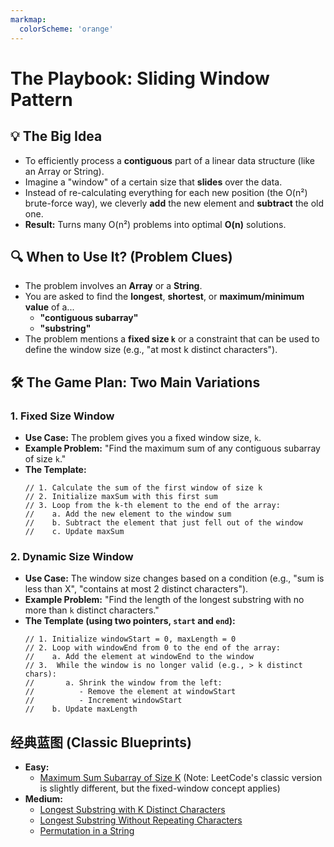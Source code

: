 ```yaml
---
markmap:
  colorScheme: 'orange'
---
```


# The Playbook: Sliding Window Pattern

## 💡 The Big Idea
- To efficiently process a **contiguous** part of a linear data structure (like an Array or String).
- Imagine a "window" of a certain size that **slides** over the data.
- Instead of re-calculating everything for each new position (the O(n²) brute-force way), we cleverly **add** the new element and **subtract** the old one.
- **Result:** Turns many O(n²) problems into optimal **O(n)** solutions.

## 🔍 When to Use It? (Problem Clues)
- The problem involves an **Array** or a **String**.
- You are asked to find the **longest**, **shortest**, or **maximum/minimum value** of a...
  - **"contiguous subarray"**
  - **"substring"**
- The problem mentions a **fixed size `k`** or a constraint that can be used to define the window size (e.g., "at most k distinct characters").

## 🛠️ The Game Plan: Two Main Variations

### 1. Fixed Size Window
- **Use Case:** The problem gives you a fixed window size, `k`.
- **Example Problem:** "Find the maximum sum of any contiguous subarray of size `k`."
- **The Template:**
  ```
  // 1. Calculate the sum of the first window of size k
  // 2. Initialize maxSum with this first sum
  // 3. Loop from the k-th element to the end of the array:
  //    a. Add the new element to the window sum
  //    b. Subtract the element that just fell out of the window
  //    c. Update maxSum
  ```

### 2. Dynamic Size Window
- **Use Case:** The window size changes based on a condition (e.g., "sum is less than X", "contains at most 2 distinct characters").
- **Example Problem:** "Find the length of the longest substring with no more than `k` distinct characters."
- **The Template (using two pointers, `start` and `end`):**
  ```
  // 1. Initialize windowStart = 0, maxLength = 0
  // 2. Loop with windowEnd from 0 to the end of the array:
  //    a. Add the element at windowEnd to the window
  // 3.  While the window is no longer valid (e.g., > k distinct chars):
  //       a. Shrink the window from the left:
  //          - Remove the element at windowStart
  //          - Increment windowStart
  //    b. Update maxLength
  ```

## 经典蓝图 (Classic Blueprints)
- **Easy:**
  - [Maximum Sum Subarray of Size K](https://leetcode.com/problems/maximum-subarray/) (Note: LeetCode's classic version is slightly different, but the fixed-window concept applies)
- **Medium:**
  - [Longest Substring with K Distinct Characters](https://leetcode.com/problems/longest-substring-with-at-most-k-distinct-characters/)
  - [Longest Substring Without Repeating Characters](https://leetcode.com/problems/longest-substring-without-repeating-characters/)
  - [Permutation in a String](https://leetcode.com/problems/permutation-in-string/)


